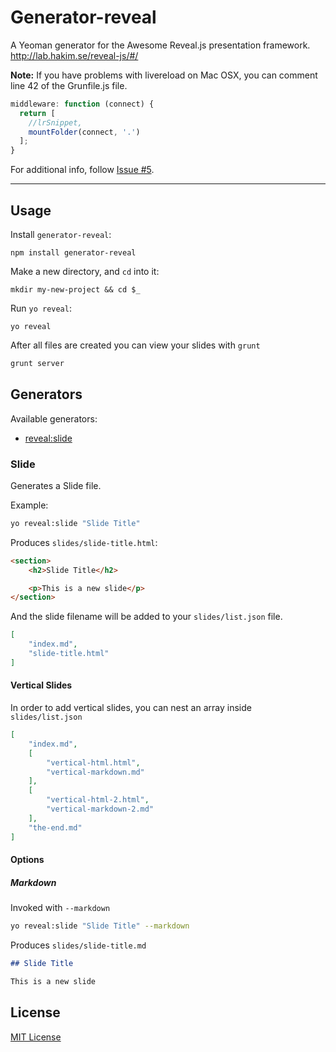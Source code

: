 # Generator-reveal

A Yeoman generator for the Awesome Reveal.js presentation framework.
http://lab.hakim.se/reveal-js/#/

**Note:**   If you have problems with livereload on Mac OSX, you can comment line 42 of the Grunfile.js file. 

```javascript
middleware: function (connect) {
  return [
    //lrSnippet,
    mountFolder(connect, '.')
  ];
}
```

For additional info, follow [Issue #5](https://github.com/slara/generator-reveal/issues/5).

---

## Usage

Install `generator-reveal`:
```
npm install generator-reveal
```

Make a new directory, and `cd` into it:
```
mkdir my-new-project && cd $_
```

Run `yo reveal`:
```
yo reveal
```

After all files are created you can view your slides with `grunt`

```bash
grunt server
```

## Generators

Available generators:

* [reveal:slide](#slide)

### Slide
Generates a Slide file. 

Example:
```bash
yo reveal:slide "Slide Title"
```

Produces `slides/slide-title.html`:

```html
<section>
    <h2>Slide Title</h2>

    <p>This is a new slide</p>
</section>

```

And the slide filename will be added to your `slides/list.json` file.

```json
[
    "index.md", 
    "slide-title.html"
]
```

#### Vertical Slides

In order to add vertical slides, you can nest an array inside `slides/list.json`

```json
[
    "index.md",
    [
        "vertical-html.html",
        "vertical-markdown.md"
    ],
    [
        "vertical-html-2.html",
        "vertical-markdown-2.md"
    ],
    "the-end.md"
]
```

#### Options

##### Markdown

Invoked with `--markdown`

```bash
yo reveal:slide "Slide Title" --markdown
```
Produces `slides/slide-title.md`

```markdown
## Slide Title

This is a new slide
```

## License
[MIT License](http://en.wikipedia.org/wiki/MIT_License)

